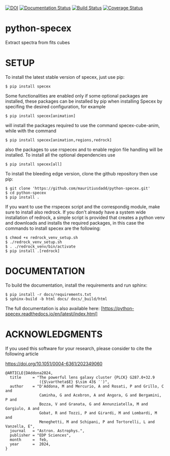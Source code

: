 [![DOI](https://zenodo.org/badge/DOI/10.5281/zenodo.7808292.svg)](https://doi.org/10.5281/zenodo.7808292) [![Documentation Status](https://readthedocs.org/projects/python-specex/badge/?version=latest)](https://python-specex.readthedocs.io/en/latest/?badge=latest) [![Build Status](https://github.com/mauritiusdadd/python-specex/actions/workflows/build-and-check.yml/badge.svg)](https://github.com/mauritiusdadd/python-specex/actions/workflows/build-and-check.yml) [![Coverage Status](https://coveralls.io/repos/github/mauritiusdadd/python-specex/badge.svg?branch=main)](https://coveralls.io/github/mauritiusdadd/python-specex?branch=main)
# python-specex

Extract spectra from fits cubes

# SETUP

To install the latest stable version of specex, just use pip:

    $ pip install specex

Some functionalities are enabled only if some optional packages are installed, these packages can be installed by pip when installing Specex by specifing the desired configuration, for example

    $ pip install specex[animation]

will install the packages required to use the command specex-cube-anim, while with the command

    $ pip install specex[animation,regions,redrock]

also the packages to use rrspecex and to enable region file handling will be installed. To install all the optional dependencies use

    $ pip install specex[all]

To install the bleeding edge version, clone the github repository then use pip:

    $ git clone 'https://github.com/mauritiusdadd/python-specex.git'
    $ cd python-specex
    $ pip install .

If you want to use the rrspecex script and the correspondig module, make sure to install also redrock. If you don't already have a system wide installation of redrock, a simple script is provided that creates a python venv and downloads and installs the required packages, in this case the commands to install specex are the following:

    $ chmod +x redrock_venv_setup.sh
    $ ./redrock_venv_setup.sh
    $ . ./redrock_venv/bin/activate
    $ pip install .[redrock]

# DOCUMENTATION

To build the documentation, install the requirements and run sphinx:

    $ pip install -r docs/requirements.txt
    $ sphinx-build -b html docs/ docs/_build/html

The full documentation is also available here: [https://python-specex.readthedocs.io/en/latest/index.html]

# ACKNOWLEDGMENTS

If you used this software for your research, please consider to cite the following article

https://doi.org/10.1051/0004-6361/202349060

```
@ARTICLE{DAddona2024,
  title     = "The powerful lens galaxy cluster {PLCK} G287.0+32.9
               ({$\vartheta$E} $\sim 43$ ′′)",
  author    = "D'Addona, M and Mercurio, A and Rosati, P and Grillo, C and
               Caminha, G and Acebron, A and Angora, G and Bergamini, P and
               Bozza, V and Granata, G and Annunziatella, M and Gargiulo, A and
               Gobat, R and Tozzi, P and Girardi, M and Lombardi, M and
               Meneghetti, M and Schipani, P and Tortorelli, L and Vanzella, E",
  journal   = "Astron. Astrophys.",
  publisher = "EDP Sciences",
  month     =  feb,
  year      =  2024,
}
```
